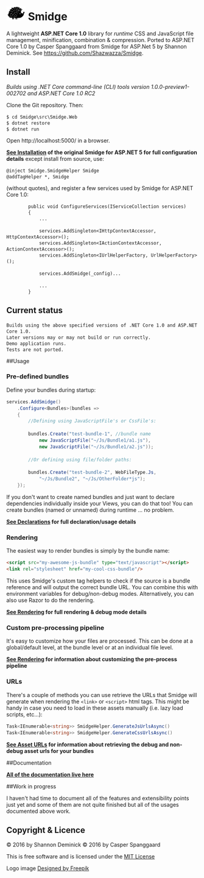 ![Smidge](assets/logosmall.png?raw=true) Smidge
======

A lightweight **ASP.NET Core 1.0** library for _runtime_ CSS and JavaScript file management, minification, combination & compression.
Ported to ASP.NET Core 1.0 by Casper Spanggaard from Smidge for ASP.Net 5 by Shannon Deminick. See https://github.com/Shazwazza/Smidge.

## Install

_Builds using .NET Core command-line (CLI) tools version 1.0.0-preview1-002702 and ASP.NET Core 1.0 RC2_

Clone the Git repository. Then:

```
$ cd Smidge\src\Smidge.Web
$ dotnet restore
$ dotnet run
```

Open http://localhost:5000/ in a browser.

__[See Installation](https://github.com/Shazwazza/Smidge/wiki/installation) of the original Smidge for ASP.NET 5 for full configuration details__ except install from source, use:

```
@inject Smidge.SmidgeHelper Smidge
@addTagHelper *, Smidge
```

(without quotes), and register a few services used by Smidge for ASP.NET Core 1.0:

```
        public void ConfigureServices(IServiceCollection services)
        {
			...
			
			services.AddSingleton<IHttpContextAccessor, HttpContextAccessor>();
            services.AddSingleton<IActionContextAccessor, ActionContextAccessor>();
            services.AddSingleton<IUrlHelperFactory, UrlHelperFactory>();

            services.AddSmidge(_config)...
			
			...
		}
```

## Current status

```
Builds using the above specified versions of .NET Core 1.0 and ASP.NET Core 1.0.
Later versions may or may not build or run correctly.
Demo application runs.
Tests are not ported.
```

##Usage

### Pre-defined bundles

Define your bundles during startup:

```csharp
services.AddSmidge()
    .Configure<Bundles>(bundles =>
    {
        //Defining using JavaScriptFile's or CssFile's:

        bundles.Create("test-bundle-1", //bundle name
            new JavaScriptFile("~/Js/Bundle1/a1.js"),
            new JavaScriptFile("~/Js/Bundle1/a2.js"));

        //Or defining using file/folder paths:

        bundles.Create("test-bundle-2", WebFileType.Js, 
            "~/Js/Bundle2", "~/Js/OtherFolder*js");
    });
```

If you don't want to create named bundles and just want to declare dependencies individually inside your Views, you can do that too! You can create bundles (named or unnamed) during runtime ... no problem.

__[See Declarations](https://github.com/Shazwazza/Smidge/wiki/Declarations) for full declaration/usage details__

### Rendering

The easiest way to render bundles is simply by the bundle name:

```html
<script src="my-awesome-js-bundle" type="text/javascript"></script>
<link rel="stylesheet" href="my-cool-css-bundle"/>
```
    
This uses Smidge's custom tag helpers to check if the source is a bundle reference and will output the correct bundle URL. You can combine this with environment variables for debug/non-debug modes. Alternatively, you can also use Razor to do the rendering.

__[See Rendering](https://github.com/Shazwazza/Smidge/wiki/Rendering) for full rendering & debug mode details__

### Custom pre-processing pipeline

It's easy to customize how your files are processed. This can be done at a global/default level, at the bundle level or at an individual file level.

__[See Rendering](https://github.com/Shazwazza/Smidge/wiki/Custom-pre-processing) for information about customizing the pre-process pipeline__

### URLs

There's a couple of methods you can use retrieve the URLs that Smidge will generate when rendering the `<link>` or `<script>` html tags. This might be handy in case you need to load in these assets manually (i.e. lazy load scripts, etc...):

```csharp
Task<IEnumerable<string>> SmidgeHelper.GenerateJsUrlsAsync()
Task<IEnumerable<string>> SmidgeHelper.GenerateCssUrlsAsync()
```

__[See Asset URLs](https://github.com/Shazwazza/Smidge/wiki/Asset-Urls) for information about retrieving the debug and non-debug asset urls for your bundles__    

##Documentation

__[All of the documentation live here](https://github.com/Shazwazza/Smidge/wiki)__

##Work in progress

I haven't had time to document all of the features and extensibility points just yet and some of them are not quite finished but all of the usages documented above work.

## Copyright & Licence

&copy; 2016 by Shannon Deminick
&copy; 2016 by Casper Spanggaard

This is free software and is licensed under the [MIT License](http://opensource.org/licenses/MIT)

Logo image <a href="http://www.freepik.com">Designed by Freepik</a>
